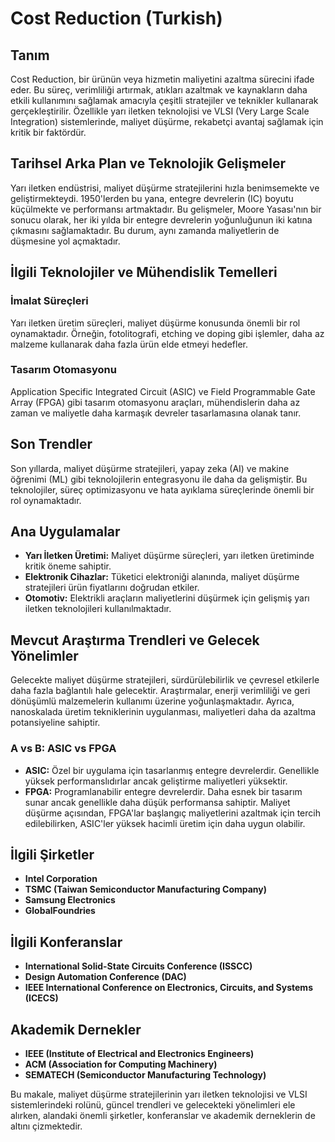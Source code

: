 # Cost Reduction (Turkish)

## Tanım
Cost Reduction, bir ürünün veya hizmetin maliyetini azaltma sürecini ifade eder. Bu süreç, verimliliği artırmak, atıkları azaltmak ve kaynakların daha etkili kullanımını sağlamak amacıyla çeşitli stratejiler ve teknikler kullanarak gerçekleştirilir. Özellikle yarı iletken teknolojisi ve VLSI (Very Large Scale Integration) sistemlerinde, maliyet düşürme, rekabetçi avantaj sağlamak için kritik bir faktördür.

## Tarihsel Arka Plan ve Teknolojik Gelişmeler
Yarı iletken endüstrisi, maliyet düşürme stratejilerini hızla benimsemekte ve geliştirmekteydi. 1950'lerden bu yana, entegre devrelerin (IC) boyutu küçülmekte ve performansı artmaktadır. Bu gelişmeler, Moore Yasası'nın bir sonucu olarak, her iki yılda bir entegre devrelerin yoğunluğunun iki katına çıkmasını sağlamaktadır. Bu durum, aynı zamanda maliyetlerin de düşmesine yol açmaktadır.

## İlgili Teknolojiler ve Mühendislik Temelleri
### İmalat Süreçleri
Yarı iletken üretim süreçleri, maliyet düşürme konusunda önemli bir rol oynamaktadır. Örneğin, fotolitografi, etching ve doping gibi işlemler, daha az malzeme kullanarak daha fazla ürün elde etmeyi hedefler.

### Tasarım Otomasyonu
Application Specific Integrated Circuit (ASIC) ve Field Programmable Gate Array (FPGA) gibi tasarım otomasyonu araçları, mühendislerin daha az zaman ve maliyetle daha karmaşık devreler tasarlamasına olanak tanır.

## Son Trendler
Son yıllarda, maliyet düşürme stratejileri, yapay zeka (AI) ve makine öğrenimi (ML) gibi teknolojilerin entegrasyonu ile daha da gelişmiştir. Bu teknolojiler, süreç optimizasyonu ve hata ayıklama süreçlerinde önemli bir rol oynamaktadır.

## Ana Uygulamalar
- **Yarı İletken Üretimi:** Maliyet düşürme süreçleri, yarı iletken üretiminde kritik öneme sahiptir.
- **Elektronik Cihazlar:** Tüketici elektroniği alanında, maliyet düşürme stratejileri ürün fiyatlarını doğrudan etkiler.
- **Otomotiv:** Elektrikli araçların maliyetlerini düşürmek için gelişmiş yarı iletken teknolojileri kullanılmaktadır.

## Mevcut Araştırma Trendleri ve Gelecek Yönelimler
Gelecekte maliyet düşürme stratejileri, sürdürülebilirlik ve çevresel etkilerle daha fazla bağlantılı hale gelecektir. Araştırmalar, enerji verimliliği ve geri dönüşümlü malzemelerin kullanımı üzerine yoğunlaşmaktadır. Ayrıca, nanoskalada üretim tekniklerinin uygulanması, maliyetleri daha da azaltma potansiyeline sahiptir.

### A vs B: ASIC vs FPGA
- **ASIC:** Özel bir uygulama için tasarlanmış entegre devrelerdir. Genellikle yüksek performanslıdırlar ancak geliştirme maliyetleri yüksektir.
- **FPGA:** Programlanabilir entegre devrelerdir. Daha esnek bir tasarım sunar ancak genellikle daha düşük performansa sahiptir. Maliyet düşürme açısından, FPGA'lar başlangıç maliyetlerini azaltmak için tercih edilebilirken, ASIC'ler yüksek hacimli üretim için daha uygun olabilir.

## İlgili Şirketler
- **Intel Corporation**
- **TSMC (Taiwan Semiconductor Manufacturing Company)**
- **Samsung Electronics**
- **GlobalFoundries**

## İlgili Konferanslar
- **International Solid-State Circuits Conference (ISSCC)**
- **Design Automation Conference (DAC)**
- **IEEE International Conference on Electronics, Circuits, and Systems (ICECS)**

## Akademik Dernekler
- **IEEE (Institute of Electrical and Electronics Engineers)**
- **ACM (Association for Computing Machinery)**
- **SEMATECH (Semiconductor Manufacturing Technology)**

Bu makale, maliyet düşürme stratejilerinin yarı iletken teknolojisi ve VLSI sistemlerindeki rolünü, güncel trendleri ve gelecekteki yönelimleri ele alırken, alandaki önemli şirketler, konferanslar ve akademik derneklerin de altını çizmektedir.